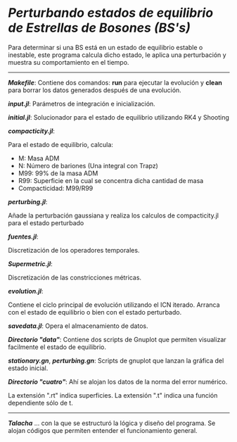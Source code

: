 # *Perturbando estados de equilibrio de Estrellas de Bosones (BS's)*

Para determinar si una BS está en un estado de equilibrio estable o inestable, este programa calcula dicho estado, le aplica una perturbación y muestra su comportamiento en el tiempo.

---

**_Makefile_**:
Contiene dos comandos: **run** para ejecutar la evolución y **clean** para borrar los datos generados después de una evolución.

**_input.jl_**:
Parámetros de integración e inicialización.

**_initial.jl_**:
Solucionador para el estado de equilibrio utilizando RK4 y Shooting

**_compacticity.jl_**: 

Para el estado de equilibrio, calcula:

- M: Masa ADM
- N: Número de bariones (Una integral con Trapz)
- M99: 99% de la masa ADM
- R99: Superficie en la cual se concentra dicha cantidad de masa
- Compacticidad: M99/R99

**_perturbing.jl_**:  

Añade la perturbación gaussiana y realiza los calculos de compacticity.jl para el estado perturbado

**_fuentes.jl_**: 

Discretización de los operadores temporales.

**_Supermetric.jl_**: 

Discretización de las constricciones métricas.

**_evolution.jl_**: 

Contiene el ciclo principal de evolución utilizando el ICN iterado. Arranca con el estado de equilibrio o bien con el estado perturbado.

**_savedata.jl_**: 
Opera el almacenamiento de datos.

**_Directorio "data"_**: Contiene dos scripts de Gnuplot que permiten visualizar facilmente el estado de equilibrio.

**_stationary.gn_**, **_perturbing.gn_**: 
Scripts de gnuplot que lanzan la gráfica del estado inicial.

**_Directorio "cuatro"_**: Ahí se alojan los datos de la norma del error numérico. 

La extensión ".rt" indica superficies. La extensión ".t" indica una función dependiente sólo de t.

---
**_Talacha_**
... con la que se estructuró la lógica y diseño del programa. Se alojan códigos que permiten entender el funcionamiento general.
